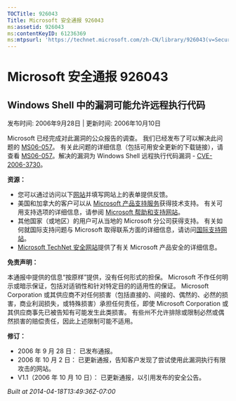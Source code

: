 ```yaml
---
TOCTitle: 926043
Title: Microsoft 安全通报 926043
ms:assetid: 926043
ms:contentKeyID: 61236369
ms:mtpsurl: 'https://technet.microsoft.com/zh-CN/library/926043(v=Security.10)'
---
```

Microsoft 安全通报 926043
=========================

Windows Shell 中的漏洞可能允许远程执行代码
------------------------------------------

发布时间: 2006年9月28日 | 更新时间: 2006年10月10日

Microsoft 已经完成对此漏洞的公众报告的调查。 我们已经发布了可以解决此问题的 [MS06-057](http://technet.microsoft.com/security/bulletin/ms06-057)。 有关此问题的详细信息（包括可用安全更新的下载链接），请查看 [MS06-057](http://technet.microsoft.com/security/bulletin/ms06-057)。解决的漏洞为 Windows Shell 远程执行代码漏洞 - [CVE-2006-3730](http://www.cve.mitre.org/cgi-bin/cvename.cgi?name=cve-2006-3730)。

**资源：**

-   您可以通过访问以下[网站](https://support.microsoft.com/common/survey.aspx?scid=sw;en;1257&amp;showpage=1&amp;ws=technet&amp;sd=tech)并填写网站上的表单提供反馈。
-   美国和加拿大的客户可以从 [Microsoft 产品支持服务](http://go.microsoft.com/fwlink/?linkid=21131)获得技术支持。 有关可用支持选项的详细信息，请参阅 [Microsoft 帮助和支持网站](http://support.microsoft.com/default.aspx?ln=zh-cn)。
-   其他国家（或地区）的用户可从当地的 Microsoft 分公司获得支持。 有关如何就国际支持问题与 Microsoft 取得联系方面的详细信息，请访问[国际支持网站](http://go.microsoft.com/fwlink/?linkid=21155)。
-   [Microsoft TechNet 安全网站](http://go.microsoft.com/fwlink/?linkid=21132)提供了有关 Microsoft 产品安全的详细信息。

**免责声明：**

本通报中提供的信息“按原样”提供，没有任何形式的担保。 Microsoft 不作任何明示或暗示保证，包括对适销性和针对特定目的的适用性的保证。 Microsoft Corporation 或其供应商不对任何损害（包括直接的、间接的、偶然的、必然的损害，商业利润损失，或特殊损害）承担任何责任，即使 Microsoft Corporation 或其供应商事先已被告知有可能发生此类损害。 有些州不允许排除或限制必然或偶然损害的赔偿责任，因此上述限制可能不适用。

**修订：**

-   2006 年 9 月 28 日： 已发布通报。
-   2006 年 10 月 2 日： 已更新通报，告知客户发现了尝试使用此漏洞执行有限攻击的网站。
-   V1.1（2006 年 10 月 10 日）： 已更新通报，以引用发布的安全公告。

*Built at 2014-04-18T13:49:36Z-07:00*
